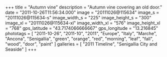 +++
title = "Autumn vine"
description = "Autumn vine covering an old door."
date = "2011-10-26T11:56:34.000"
image = "20111026@115634"
image_s = "20111026@115634-s"
image_width_s = "225"
image_height_s = "300"
image_xl = "20111026@115634-xl"
image_width_xl = "576"
image_height_xl = "768"
gps_latitude = "43.7174066666667"
gps_longitude = "13.216845"
phototags = [ "2011-10-26", "2011-10", "2011", "Europe", "Italy", "Marche", "Ancona", "Senigallia", "green", "orange", "red", "morning", "leaf", "fall", "wood", "door", "paint" ]
galleries = [ "2011 Timeline", "Senigallia City and Seaside" ]
+++
